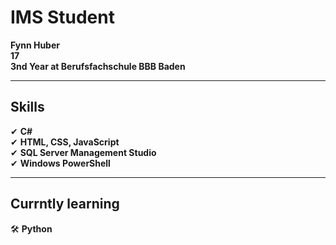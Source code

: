# IMS Student  
**Fynn Huber**               
**17**                
**3nd Year at Berufsfachschule BBB Baden**  

---  

## Skills  
✔ **C#**  
✔ **HTML, CSS, JavaScript**  
✔ **SQL Server Management Studio**  
✔ **Windows PowerShell**  

---  

## Currntly learning
🛠 **Python**  
